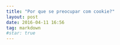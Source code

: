 ```yaml
---
title: "Por que se preocupar com cookie?"
layout: post
date: 2016-04-11 16:56
tag: markdown
#star: true
---
```


